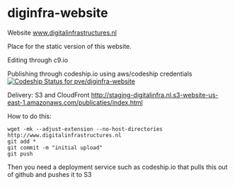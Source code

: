 # diginfra-website
Website www.digitalinfrastructures.nl

Place for the static version of this website. 

Editing through c9.io

Publishing through codeship.io using aws/codeship credentials
[ ![Codeship Status for pve/diginfra-website](https://codeship.com/projects/960fb5d0-4847-0133-c1d9-3a005a4221c8/status?branch=master)](https://codeship.com/projects/105261)

Delivery: S3 and CloudFront
http://staging-digitalinfra.nl.s3-website-us-east-1.amazonaws.com/publicaties/index.html

How to do this:
```
wget -mk --adjust-extension --no-host-directories http://www.digitalinfrastructures.nl 
git add *
git commit -m "initial upload" 
git push
```
Then you need a deployment service such as codeship.io that pulls this out of github and pushes it to S3
